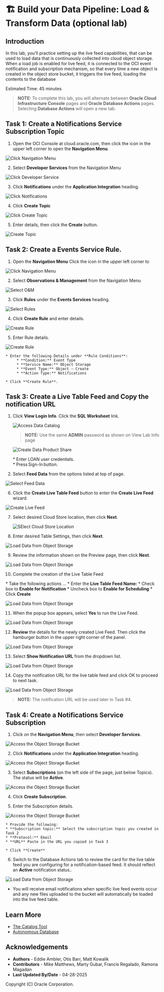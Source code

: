 # 🏗️ Build your Data Pipeline: Load & Transform Data (optional lab)

## Introduction

In this lab, you’ll practice setting up the live feed capabilities, that can be used to load data that is continuously collected into cloud object storage.  When a load job is enabled for live feed, it is connected to the OCI event notification and subscription mechanism, so that every time a new object is created in the object store bucket, it triggers the live feed, loading the contents to the database

Estimated Time: 45 minutes


> **NOTE:** To complete this lab, you will alternate between **Oracle Cloud Infrastructure Console** pages and **Oracle Database Actions** pages. Selecting **Database Actions** will open a new tab.

## Task 1: Create a Notifications Service Subscription Topic  

  1. Open the OCI Console at cloud.oracle.com, then click the icon in the upper left corner to open the **Navigation Menu**.

  ![Click Navigation Menu](./images/task-1-scrn-0.png)

  2. Select **Developer Services** from the Navigation Menu  

  ![Click Developer Service](./images/task-1-scrn-2.png)

  3. Click **Notifications** under the **Application Integration** heading.

  ![Click Notifications](./images/task-1-scrn-3.png)

  4. Click **Create Topic**

  ![Click Create Topic](./images/task-1-scrn-4.png)

  5. Enter details, then click the **Create** button.

  ![Create Topic](./images/task-1-scrn-5.png)

## Task 2: Create a Events Service Rule.

1. Open the **Navigation Menu** Click the icon in the upper left corner to 

  ![Click Navigation Menu](./images/task-2-scrn-1.png)

2. Select **Observations & Management** from the Navigation Menu

  ![Select O&M](./images/task-2-scrn-2.png)

3. Click **Rules** under the **Events Services** heading.

  ![Select Rules](./images/task-2-scrn-3.png)

4. Click **Create Rule** and enter details.

  ![Create Rule](./images/lab7-task2-step4.png)

5. Enter Rule details.

  ![Create Rule](./images/task-2-scrn-5.png)

    * Enter the following Details under **Rule Conditions**:
         * **Condition:** Event Type
         * **Service Name:** Object Storage
         * **Event Type:** Object – Create
         * **Action Type:** Notifications

    * Click **Create Rule**.

## Task 3: Create a Live Table Feed and Copy the notification URL

1. Click **View Login Info**. Click the **SQL Worksheet** link.

    ![Access Data Catalog](./images/sql-worksheet.png "Access Local Data Catalog")   

    >**NOTE:** Use the same **ADMIN** password as shown on View Lab Info page

    ![Create Data Product Share](./images/task1-scrn-5.png "Create Data Product Share")

    \* Enter LOAN user credentials.  
    \* Press Sign-In button.  

5. Select **Feed Data** from the options listed at top of page.

  ![Select Feed Data](./images/task-3-scrn-3.png)

6. Click the **Create Live Table Feed** button to enter the **Create Live Feed** wizard.

  ![Create Live Feed](./images/task-3-scrn-4.png)

7. Select desired Cloud Store location, then click **Next**.

      ![SElect Cloud Store Location](./images/task-3-scrn-5.png)

8. Enter desired Table Settings, then click **Next**.

  ![Load Data from Object Storage](./images/task-3-scrn-6a.png)

9. Review the information shown on the Preview page, then click **Next**.

  ![Load Data from Object Storage](./images/task-3-scrn-7.png)

10. Complete the creation of the Live Table Feed 
  
  \* Take the following actions \...
    \* Enter the **Live Table Feed Name:**
    \* Check box to **Enable for Notification**
    \* Uncheck box to **Enable for Scheduling**
  \* Click **Create**

  ![Load Data from Object Storage](./images/task-3-scrn-8.png)

11. When the popup box appears, select **Yes** to run the Live Feed.

  ![Load Data from Object Storage](./images/task-3-scrn-9.png)

12. **Review** the details for the newly created Live Feed.  Then click the hamburger button in the upper right corner of the panel.

  ![Load Data from Object Storage](./images/task-3-scrn-10.png)

13. Select **Show Notification URL** from the dropdown list.

  ![Load Data from Object Storage](./images/task-3-scrn-11.png)

14. Copy the notification URL for the live table feed and click OK to proceed to next task.

  ![Load Data from Object Storage](./images/task-3-scrn-12.png)

  >**NOTE:** The notification URL will be used later in Task #4.

## Task 4: Create a Notifications Service Subscription

  1. Click on the **Navigation Menu**, then select **Developer Services**.

  ![Access the Object Storage Bucket](./images/task-1-scrn-2.png)

  2. Click **Notifications** under the **Application Integration** heading.

  ![Access the Object Storage Bucket](./images/task-1-scrn-3.png)

  3. Select **Subscriptions** (on the left side of the page, just below Topics).  The status will be **Active**.

  ![Access the Object Storage Bucket](./images/lab7-task4-step3.png)

  4. Click **Create Subscription**.

  5. Enter the Subscription details.

  ![Access the Object Storage Bucket](./images/lab7-task4-step5.png)

    * Provide the following:
    * **Subscription topic:** Select the subscription topic you created in Task 2
    * **Protocol:** Email
    * **URL** Paste in the URL you copied in Task 3

    * Click **Create**

  6. Switch to the Database Actions tab to review the card for the live table feed you are configuring for a notification-based feed.  It should reflect an **Active** notification status..

  ![Load Data from Object Storage](./images/task-5-scrn-4.png)

  * You will receive email notifications when specific live feed events occur and any new files uploaded to the bucket will automatically be loaded into the live feed table.

## Learn More

* [The Catalog Tool](https://docs.oracle.com/en/cloud/paas/autonomous-database/serverless/adbsb/catalog-entities.html)
* [Autonomous Database](https://docs.oracle.com/en/cloud/paas/autonomous-database/index.html)

## Acknowledgements

* **Authors** - Eddie Ambler, Otis Barr, Matt Kowalik
* **Contributors** - Mike Matthews, Marty Gubar, Francis Regalado, Ramona Magadan
* **Last Updated By/Date** - 04-28-2025

Copyright (C) Oracle Corporation.
